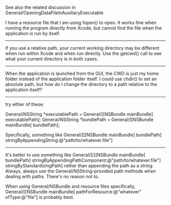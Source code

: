 See also the related discussion in General/OpeningDataFileInAuxiliaryExecutable

I have a resource file that I am using fopen() to open.
It works fine when running the program directly from  Xcode, but cannot find the file when the application is run by itself.

----

If you use a relative path, your current working directory may be different when run within Xcode and when run directly.  Use the getcwd() call to see what your current directory is in both cases.

----

When the application is launched from the GUI, the CWD is just my home folder instead of the application folder itself. I could use chdir() to set an absolute path, but how do I change the directory to a path relative to the application itself? 

----

try either of these:

    

General/NSString *executablePath = General/[[NSBundle mainBundle] executablePath];
General/NSString *bundlePath = General/[[NSBundle mainBundle] bundlePath];



Specifically, something like     General/[[[NSBundle mainBundle] bundlePath] stringByAppendingString:@"path/to/whatever.file"]

----

It's better to use something like     General/[[[[NSBundle mainBundle] bundlePath] stringByAppendingPathComponent:@"path/to/whatever.file"] stringByStandardizingPath] rather than appending the path as a string. Always, always use the General/NSString-provided path methods when dealing with paths. There's no reason not to.

When using General/NSBundle and resource files specifically,     General/[[NSBundle mainBundle] pathForResource:@"whatever" ofType:@"file"] is probably best.
